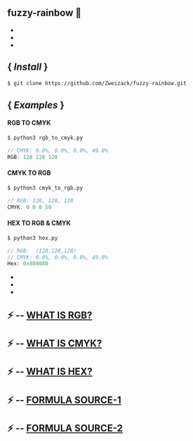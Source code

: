 ## fuzzy-rainbow :rocket:
-
-
-
## { *Install* }
```bash
$ git clone https://github.com/Zweizack/fuzzy-rainbow.git
```
## { *Examples* }

#### RGB TO CMYK

```bash
$ python3 rgb_to_cmyk.py
```
```go
// CMYK: 0.0%, 0.0%, 0.0%, 49.8%
RGB: 128 128 128
```

#### CMYK TO RGB

```bash
$ python3 cmyk_to_rgb.py
```
```go
// RGB: 128, 128, 128
CMYK: 0 0 0 50
```

#### HEX TO RGB & CMYK
```bash
$ python3 hex.py
```
```go
// RGB:  (128,128,128)
// CMYK: 0.0%, 0.0%, 0.0%, 49.8%
Hex: 0x808080
```

-
-
-
## :zap: -- [WHAT IS RGB?](https://en.wikipedia.org/wiki/RGB_color_model "-RGB - Wikipedia*")
## :zap: -- [WHAT IS CMYK?](https://en.wikipedia.org/wiki/CMYK_color_model "-CMYK - Wikipedia*")
## :zap: -- [WHAT IS HEX?](https://en.wikipedia.org/wiki/Hexadecimal "-HEX - Wikipedia*")
## :zap: -- [FORMULA SOURCE-1](https://www.rapidtables.com/convert/color/rgb-to-cmyk.html "-RGB-TO-CMYK - Rapidtables*")
## :zap: -- [FORMULA SOURCE-2](https://www.rapidtables.com/convert/color/cmyk-to-rgb.html "-CMYK-TO-RGB - Rapidtables*")
